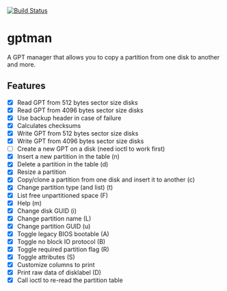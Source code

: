 [![Build Status](https://travis-ci.org/cecton/gptman.svg?branch=master)](https://travis-ci.org/cecton/gptman)

gptman
======

A GPT manager that allows you to copy a partition from one disk to another and
more.

Features
--------

 *  [x] Read GPT from 512 bytes sector size disks
 *  [x] Read GPT from 4096 bytes sector size disks
 *  [x] Use backup header in case of failure
 *  [x] Calculates checksums
 *  [x] Write GPT from 512 bytes sector size disks
 *  [x] Write GPT from 4096 bytes sector size disks
 *  [ ] Create a new GPT on a disk (need ioctl to work first)
 *  [x] Insert a new partition in the table (n)
 *  [x] Delete a partition in the table (d)
 *  [x] Resize a partition
 *  [x] Copy/clone a partition from one disk and insert it to another (c)
 *  [x] Change partition type (and list) (t)
 *  [x] List free unpartitioned space (F)
 *  [x] Help (m)
 *  [x] Change disk GUID (i)
 *  [x] Change partition name (L)
 *  [x] Change partition GUID (u)
 *  [x] Toggle legacy BIOS bootable (A)
 *  [x] Toggle no block IO protocol (B)
 *  [x] Toggle required partition flag (R)
 *  [x] Toggle attributes (S)
 *  [x] Customize columns to print
 *  [x] Print raw data of disklabel (D)
 *  [x] Call ioctl to re-read the partition table
